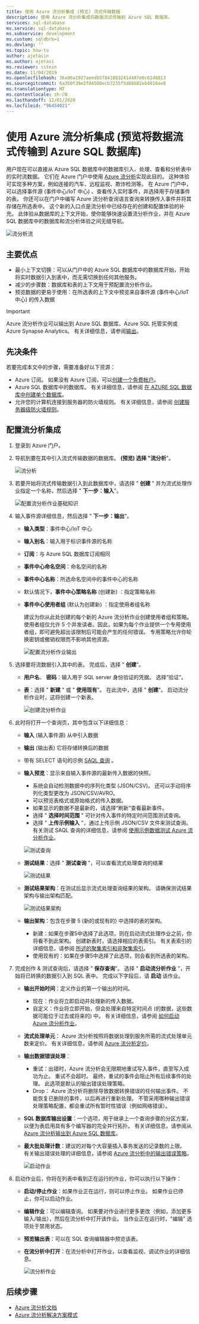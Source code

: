 ```yaml
---
title: 使用 Azure 流分析集成 (预览) 流式传输数据
description: 使用 Azure 流分析集成将数据流式传输到 Azure SQL 数据库。
services: sql-database
ms.service: sql-database
ms.subservice: development
ms.custom: sqldbrb=1
ms.devlang: ''
ms.topic: how-to
author: ajetasin
ms.author: ajetasi
ms.reviewer: sstein
ms.date: 11/04/2019
ms.openlocfilehash: 36a96a1927aeedb5f841083241d487e0c61d6813
ms.sourcegitcommit: 6a350f39e2f04500ecb7235f5d88682eb4910ae8
ms.translationtype: MT
ms.contentlocale: zh-CN
ms.lasthandoff: 12/01/2020
ms.locfileid: "96454021"
---
```

# <a name="stream-data-into-azure-sql-database-using-azure-stream-analytics-integration-preview"></a>使用 Azure 流分析集成 (预览将数据流式传输到 Azure SQL 数据库) 

用户现在可以直接从 Azure SQL 数据库中的数据库引入、处理、查看和分析表中的实时流数据。 它们在 Azure 门户中使用 [Azure 流分析](../../stream-analytics/stream-analytics-introduction.md)实现此目的。 这种体验可实现多种方案，例如连接的汽车、远程监视、欺诈检测等。 在 Azure 门户中，可以选择事件源 (事件中心/IoT 中心) 、查看传入实时事件，并选择用于存储事件的表。 你还可以在门户中编写 Azure 流分析查询语言查询来转换传入事件并将其存储在所选表中。 这个新的入口点是流分析中已经存在的创建和配置体验的补充。 此体验从数据库的上下文开始，使你能够快速设置流分析作业，并在 Azure SQL 数据库中的数据库和流分析体验之间无缝导航。

![流分析流](./media/stream-data-stream-analytics-integration/stream-analytics-flow.png)

## <a name="key-benefits"></a>主要优点

- 最小上下文切换：可以从门户中的 Azure SQL 数据库中的数据库开始，开始将实时数据引入到表中，而无需切换到任何其他服务。
- 减少的步骤数：数据库和表的上下文用于预配置流分析作业。
- 预览数据的更易于使用：在所选表的上下文中预览来自事件源 (事件中心/IoT 中心) 的传入数据

> [!IMPORTANT]
> Azure 流分析作业可以输出到 Azure SQL 数据库、Azure SQL 托管实例或 Azure Synapse Analytics。 有关详细信息，请参阅[输出](../../stream-analytics/stream-analytics-define-outputs.md)。

## <a name="prerequisites"></a>先决条件

若要完成本文中的步骤，需要准备好以下资源：

- Azure 订阅。 如果没有 Azure 订阅，可以[创建一个免费帐户](https://azure.microsoft.com/free/)。
- Azure SQL 数据库中的数据库。 有关详细信息，请参阅 [在 AZURE SQL 数据库中创建单个数据库](single-database-create-quickstart.md)。
- 允许您的计算机连接到服务器的防火墙规则。 有关详细信息，请参阅 [创建服务器级防火墙规则](firewall-create-server-level-portal-quickstart.md)。

## <a name="configure-stream-analytics-integration"></a>配置流分析集成

1. 登录到 Azure 门户。
2. 导航到要在其中引入流式传输数据的数据库。 **(预览) 选择 "流分析**"。

    ![流分析](./media/stream-data-stream-analytics-integration/stream-analytics.png)

3. 若要开始将流式传输数据引入到此数据库中，请选择 " **创建** " 并为流式处理作业指定一个名称，然后选择 " **下一步：输入**"。

    ![配置流分析作业基础知识](./media/stream-data-stream-analytics-integration/create-job.png)

4. 输入事件源详细信息，然后选择 " **下一步：输出**"。

   - **输入类型**：事件中心/IoT 中心
   - **输入别名**：输入用于标识事件源的名称
   - **订阅**：与 Azure SQL 数据库订阅相同
   - **事件中心命名空间**：命名空间的名称
   - **事件中心名称**：所选命名空间中的事件中心的名称
   - 默认情况下，**事件中心策略名称** (创建新) ：指定策略名称
   - **事件中心使用者组** (默认为创建新) ：指定使用者组名称  

      建议为你从此处创建的每个新的 Azure 流分析作业创建使用者组和策略。 使用者组仅允许 5 个并发读者。因此，如果为每个作业提供一个专用使用者组，即可避免超出该限制后可能会产生的任何错误。 专用策略允许你轮换密钥或撤销权限而不影响其他资源。

     ![配置流分析作业输出](./media/stream-data-stream-analytics-integration/create-job-output.png)

5. 选择要将流数据引入其中的表。 完成后，选择 " **创建**"。

   - **用户名**、 **密码**：输入用于 SQL server 身份验证的凭据。 选择“验证”。
   - **表**：选择 " **新建** " 或 " **使用现有**"。 在此流中，选择 " **创建**"。 启动流分析作业时，这将创建一个新表。

     ![创建流分析作业](./media/stream-data-stream-analytics-integration/create.png)

6. 此时将打开一个查询页，其中包含以下详细信息：

   - **输入** (输入事件源) 从中引入数据  
   - **输出** (输出表) 它将存储转换后的数据
   - 带有 SELECT 语句的示例 [SAQL 查询](../../stream-analytics/stream-analytics-stream-analytics-query-patterns.md) 。
   - **输入预览**：显示来自输入事件源的最新传入数据的快照。
     - 系统会自动检测数据中的序列化类型 (JSON/CSV)。 还可以手动将序列化类型更改为 JSON/CSV/AVRO。
     - 可以预览表格式或原始格式的传入数据。
     - 如果显示的数据不是最新的，请选择“刷新”查看最新事件。
     - 选择 " **选择时间范围** " 可针对传入事件的特定时间范围测试查询。
     - 选择 " **上传示例输入** "，通过上传示例 JSON/CSV 文件来测试查询。 有关测试 SAQL 查询的详细信息，请参阅 [使用示例数据测试 Azure 流分析作业](../../stream-analytics/stream-analytics-test-query.md)。

     ![测试查询](./media/stream-data-stream-analytics-integration/test-query.png)

   - **测试结果**：选择 " **测试查询** "，可以查看流式处理查询的结果

     ![测试结果](./media/stream-data-stream-analytics-integration/test-results.png)

   - **测试结果架构**：在测试后显示流式处理查询结果的架构。 请确保测试结果架构与输出架构匹配。

     ![测试结果架构](./media/stream-data-stream-analytics-integration/test-results-schema.png)

   - **输出架构**：包含在步骤 5 (新的或现有的) 中选择的表的架构。

      - 新建：如果在步骤5中选择了此选项，则在启动流式处理作业之前，你将看不到此架构。 创建新表时，请选择相应的表索引。 有关表索引的详细信息，请参阅 [所述的聚集索引和非聚集索引](/sql/relational-databases/indexes/clustered-and-nonclustered-indexes-described/)。
      - 使用现有的：如果在步骤5中选择了此选项，则会看到所选表的架构。

7. 完成创作 & 测试查询后，请选择 " **保存查询**"。 选择 " **启动流分析作业** "，开始将已转换的数据引入到 SQL 表中。 完成以下字段后，请 **启动** 该作业。
   - **输出开始时间**：定义作业的第一个输出的时间。  
     - 现在：作业将立即启动并处理新的传入数据。
     - 自定义：作业将立即开始，但会处理来自特定时间点 (的数据，这些数据可能位于过去或将来的) 中。 有关详细信息，请参阅 [如何启动 Azure 流分析作业](../../stream-analytics/start-job.md)。
   - **流式处理单元**： Azure 流分析按照将数据处理到服务所需的流式处理单元数来定价。 有关详细信息，请参阅 [Azure 流分析定价](https://azure.microsoft.com/pricing/details/stream-analytics/)。
   - **输出数据错误处理**：  
     - 重试：出错时，Azure 流分析会无限期地重试写入事件，直至写入成功为止。 重试不会超时。 最终，重试的事件会阻止所有后续事件的处理。 此选项是默认的输出错误处理策略。
     - Drop： Azure 流分析将删除导致数据转换错误的任何输出事件。 不能恢复已删除的事件，以后再进行重新处理。 不管采用哪种输出错误处理策略配置，都会重试所有暂时性错误（例如网络错误）。
   - **SQL 数据库输出设置**：一个选项，用于继承上一个查询步骤的分区方案，以便为表启用具有多个编写器的完全并行拓扑。 有关详细信息，请参阅从 [Azure 流分析输出到 Azure SQL 数据库](../../stream-analytics/stream-analytics-sql-output-perf.md)。
   - **最大批处理计数**：建议的对每个大容量插入事务发送的记录数的上限。  
    有关输出错误处理的详细信息，请参阅 [Azure 流分析中的输出错误策略](../../stream-analytics/stream-analytics-output-error-policy.md)。  

     ![启动作业](./media/stream-data-stream-analytics-integration/start-job.png)

8. 启动作业后，你将在列表中看到正在运行的作业，你可以执行以下操作：
   - **启动/停止作业**：如果作业正在运行，则可以停止作业。 如果作业已停止，你可以启动作业。
   - **编辑作业**：可以编辑查询。 如果要对作业进行更多更改（例如，添加更多输入/输出），然后在流分析中打开该作业。 当作业正在运行时，"编辑" 选项处于禁用状态。
   - **预览输出表**：可以在 SQL 查询编辑器中预览该表。
   - **在流分析中打开**：在流分析中打开作业，以查看监视、调试作业的详细信息。

     ![流分析作业](./media/stream-data-stream-analytics-integration/jobs.png)

## <a name="next-steps"></a>后续步骤

- [Azure 流分析文档](../../stream-analytics/index.yml)
- [Azure 流分析解决方案模式](../../stream-analytics/stream-analytics-solution-patterns.md)
